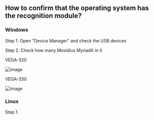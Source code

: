 ## How to confirm that the operating system has the recognition module?

### Windows 

Step 1. Open "Device Manager" and check the USB devices

Step 2. Check how many Movidius MyriadX in it

VEGA-320

![image](https://github.com/ADVANTECH-EIoT/VEGA_Workshop/blob/master/photos/status_1.png)

VEGA-330

![image](https://github.com/ADVANTECH-EIoT/VEGA_Workshop/blob/master/photos/status_4.png)

### Linux

Step 1. 

